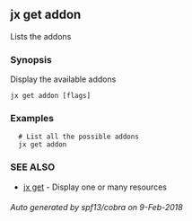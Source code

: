 ## jx get addon

Lists the addons

### Synopsis


Display the available addons

```
jx get addon [flags]
```

### Examples

```
  # List all the possible addons
  jx get addon
```

### SEE ALSO
* [jx get](jx_get.md)	 - Display one or many resources

###### Auto generated by spf13/cobra on 9-Feb-2018
